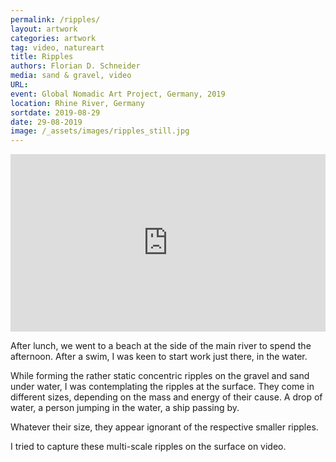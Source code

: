 ```yaml
---
permalink: /ripples/
layout: artwork
categories: artwork
tag: video, natureart
title: Ripples
authors: Florian D. Schneider
media: sand & gravel, video
URL:
event: Global Nomadic Art Project, Germany, 2019
location: Rhine River, Germany
sortdate: 2019-08-29
date: 29-08-2019
image: /_assets/images/ripples_still.jpg
---
```


<div style="padding:56.25% 0 0 0;position:relative;"><iframe src="https://player.vimeo.com/video/360324835?autoplay=1&title=0&byline=0&portrait=0" style="position:absolute;top:0;left:0;width:100%;height:100%;" frameborder="0" allow="autoplay; fullscreen" allowfullscreen></iframe></div><script src="https://player.vimeo.com/api/player.js"></script>

After lunch, we went to a beach at the side of the main river to spend the afternoon. After a swim, I was keen to start work just there, in the water.

While forming the rather static concentric ripples on the gravel and sand under water, I was contemplating the ripples at the surface. They come in different sizes, depending on the mass and energy of their cause. A drop of water, a person jumping in the water, a ship passing by.

Whatever their size, they appear ignorant of the respective smaller ripples. 

I tried to capture these multi-scale ripples on the surface on video.
